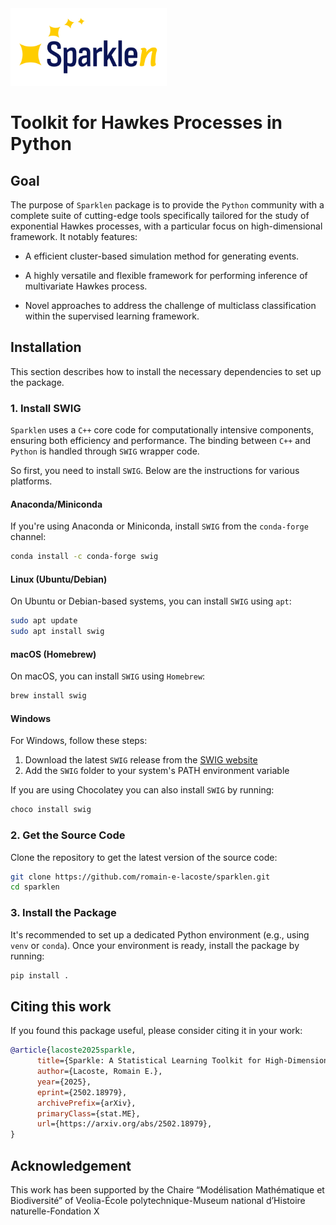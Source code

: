 
<a href="https://github.com/romain-e-lacoste/sparklen">
    <img src="doc/logos/sparklen-logo-black.svg" alt="Sparklen black logo" width=250/>
</a>


# Toolkit for Hawkes Processes in Python


## Goal

The purpose of `Sparklen` package is to provide the `Python` community with 
a complete suite of cutting-edge tools specifically tailored for 
the study of exponential Hawkes processes, with a particular focus 
on high-dimensional framework. It notably features:

  * A efficient cluster-based simulation method for generating events.

  * A highly versatile and flexible framework for performing inference of 
    multivariate Hawkes process.

  * Novel approaches to address the challenge of multiclass 
    classification within the supervised learning framework.


## Installation

This section describes how to install the necessary dependencies to 
set up the package.

### 1. Install SWIG

`Sparklen` uses a `C++` core code for computationally intensive 
components, ensuring both efficiency and performance. The binding between `C++` 
and `Python` is handled through `SWIG` wrapper code.

So first, you need to install `SWIG`. Below are the instructions for various platforms.

#### **Anaconda/Miniconda**

If you're using Anaconda or Miniconda, install `SWIG` from the `conda-forge` channel:

```bash
conda install -c conda-forge swig
```

#### **Linux (Ubuntu/Debian)**

On Ubuntu or Debian-based systems, you can install `SWIG` using `apt`:

```bash
sudo apt update
sudo apt install swig
```

#### **macOS (Homebrew)**

On macOS, you can install `SWIG` using `Homebrew`:

```bash
brew install swig
```

#### Windows 

For Windows, follow these steps:

1. Download the latest `SWIG` release from the [SWIG website](http://www.swig.org/download.html)
2. Add the `SWIG` folder to your system's PATH environment variable

If you are using Chocolatey you can also install `SWIG` by running:

```bash
choco install swig
```

### 2. Get the Source Code

Clone the repository to get the latest version of the source code:

```bash
git clone https://github.com/romain-e-lacoste/sparklen.git
cd sparklen
```

### 3. Install the Package

It's recommended to set up a dedicated Python environment (e.g., using `venv` or `conda`). 
Once your environment is ready, install the package by running:

```bash
pip install .
```

## Citing this work

If you found this package useful, please consider citing it in your work:

```bibtex
@article{lacoste2025sparkle,
      title={Sparkle: A Statistical Learning Toolkit for High-Dimensional Hawkes Processes in Python}, 
      author={Lacoste, Romain E.},
      year={2025},
      eprint={2502.18979},
      archivePrefix={arXiv},
      primaryClass={stat.ME},
      url={https://arxiv.org/abs/2502.18979}, 
}
```

## Acknowledgement

This work has been supported by the Chaire “Modélisation Mathématique et Biodiversité”
of Veolia-École polytechnique-Museum national d’Histoire naturelle-Fondation X